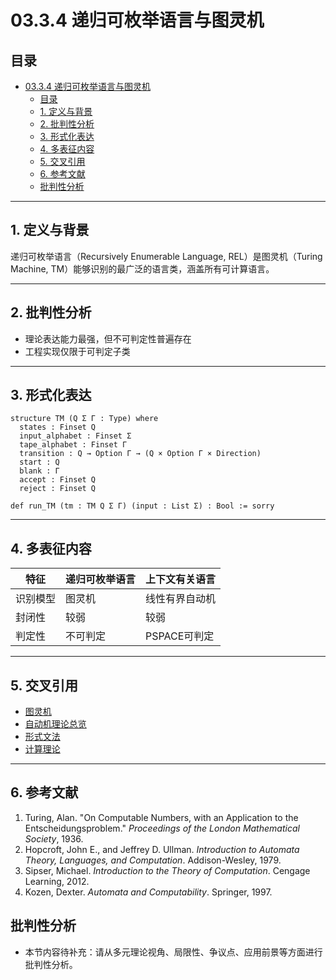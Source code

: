 # 03.3.4 递归可枚举语言与图灵机

## 目录

- [03.3.4 递归可枚举语言与图灵机](#0334-递归可枚举语言与图灵机)
  - [目录](#目录)
  - [1. 定义与背景](#1-定义与背景)
  - [2. 批判性分析](#2-批判性分析)
  - [3. 形式化表达](#3-形式化表达)
  - [4. 多表征内容](#4-多表征内容)
  - [5. 交叉引用](#5-交叉引用)
  - [6. 参考文献](#6-参考文献)
  - [批判性分析](#批判性分析)

---

## 1. 定义与背景

递归可枚举语言（Recursively Enumerable Language, REL）是图灵机（Turing Machine, TM）能够识别的最广泛的语言类，涵盖所有可计算语言。

---

## 2. 批判性分析

- 理论表达能力最强，但不可判定性普遍存在
- 工程实现仅限于可判定子类

---

## 3. 形式化表达

```lean
structure TM (Q Σ Γ : Type) where
  states : Finset Q
  input_alphabet : Finset Σ
  tape_alphabet : Finset Γ
  transition : Q → Option Γ → (Q × Option Γ × Direction)
  start : Q
  blank : Γ
  accept : Finset Q
  reject : Finset Q

def run_TM (tm : TM Q Σ Γ) (input : List Σ) : Bool := sorry
```

---

## 4. 多表征内容

| 特征 | 递归可枚举语言 | 上下文有关语言 |
|------|----------------|----------------|
| 识别模型 | 图灵机 | 线性有界自动机 |
| 封闭性 | 较弱 | 较弱 |
| 判定性 | 不可判定 | PSPACE可判定 |

---

## 5. 交叉引用

- [图灵机](../01_Automata_Theory/03.1.3_Turing_Machine.md)
- [自动机理论总览](README.md)
- [形式文法](../03.2_Formal_Grammars.md)
- [计算理论](README.md)

---

## 6. 参考文献

1. Turing, Alan. "On Computable Numbers, with an Application to the Entscheidungsproblem." *Proceedings of the London Mathematical Society*, 1936.
2. Hopcroft, John E., and Jeffrey D. Ullman. *Introduction to Automata Theory, Languages, and Computation*. Addison-Wesley, 1979.
3. Sipser, Michael. *Introduction to the Theory of Computation*. Cengage Learning, 2012.
4. Kozen, Dexter. *Automata and Computability*. Springer, 1997.

## 批判性分析

- 本节内容待补充：请从多元理论视角、局限性、争议点、应用前景等方面进行批判性分析。
